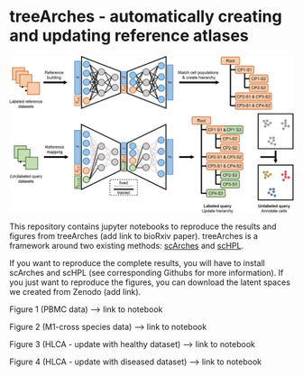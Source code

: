 # treeArches - automatically creating and updating reference atlases

<img width="750px" align="center" src="/sketch/Sketch.png?raw=true">

This repository contains jupyter notebooks to reproduce the results and figures from treeArches (add link to bioRxiv paper). treeArches is a framework around two existing methods: [scArches](https://github.com/theislab/scarches) and [scHPL](https://github.com/lcmmichielsen/scHPL). 

If you want to reproduce the complete results, you will have to install scArches and scHPL (see corresponding Githubs for more information). If you just want to reproduce the figures, you can download the latent spaces we created from Zenodo (add link). 

Figure 1 (PBMC data) --> link to notebook

Figure 2 (M1-cross species data) --> link to notebook

Figure 3 (HLCA - update with healthy dataset) --> link to notebook

Figure 4 (HLCA - update with diseased dataset) --> link to notebook

